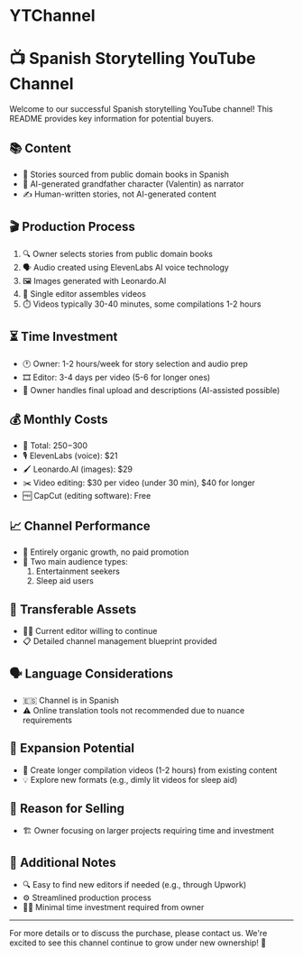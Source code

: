 # YTChannel

# 📺 Spanish Storytelling YouTube Channel

Welcome to our successful Spanish storytelling YouTube channel! This README provides key information for potential buyers.

## 📚 Content

- 📖 Stories sourced from public domain books in Spanish
- 🤖 AI-generated grandfather character (Valentin) as narrator
- ✍️ Human-written stories, not AI-generated content

## 🎬 Production Process

1. 🔍 Owner selects stories from public domain books
2. 🗣️ Audio created using ElevenLabs AI voice technology
3. 🖼️ Images generated with Leonardo.AI
4. 🎥 Single editor assembles videos
5. ⏱️ Videos typically 30-40 minutes, some compilations 1-2 hours

## ⏳ Time Investment

- 🕐 Owner: 1-2 hours/week for story selection and audio prep
- 🎞️ Editor: 3-4 days per video (5-6 for longer ones)
- 🚀 Owner handles final upload and descriptions (AI-assisted possible)

## 💰 Monthly Costs

- 💸 Total: $250-$300
- 🎙️ ElevenLabs (voice): $21
- 🖌️ Leonardo.AI (images): $29
- ✂️ Video editing: $30 per video (under 30 min), $40 for longer
- 🆓 CapCut (editing software): Free

## 📈 Channel Performance

- 🌱 Entirely organic growth, no paid promotion
- 👥 Two main audience types:
  1. Entertainment seekers
  2. Sleep aid users

## 🔄 Transferable Assets

- 👨‍🎨 Current editor willing to continue
- 📋 Detailed channel management blueprint provided

## 🗣️ Language Considerations

- 🇪🇸 Channel is in Spanish
- ⚠️ Online translation tools not recommended due to nuance requirements

## 🚀 Expansion Potential

- 🧩 Create longer compilation videos (1-2 hours) from existing content
- 💡 Explore new formats (e.g., dimly lit videos for sleep aid)

## 💼 Reason for Selling

- 🏗️ Owner focusing on larger projects requiring time and investment

## 📝 Additional Notes

- 🔍 Easy to find new editors if needed (e.g., through Upwork)
- ⚙️ Streamlined production process
- 👨‍💼 Minimal time investment required from owner

---

For more details or to discuss the purchase, please contact us. We're excited to see this channel continue to grow under new ownership! 🎉
